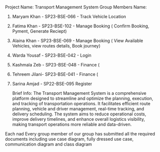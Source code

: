 Project Name:   Transport Management System
Group Members Name:
1. Maryam Khan   - SP23-BSE-066  -  Track Vehicle Location
2. Fatima Khan   - SP23-BSE-102  -  Manage Booking ( Confirm Booking, Pyment, Generate Reciept)
4. Alaina Khan   - SP23-BSE-069  -  Manage Booking ( View Available Vehicles, view routes details, Book journey)
5. Warda Yousaf  - SP23-BSE-042  -  Login
6. Kashmala Zeb  - SP23-BSE-048  -  Finance (
7. Tehreem Jilani- SP23-BSE-041  -  Finance (
8. Sarina Amjad  - SP22-BSE-095    Register

   Brief Info:
   The Transport Management System is a comprehensive platform designed to streamline and optimize the planning, execution, and tracking of transportation operations.
    It facilitates efficient route planning, vehicle and driver management, real-time tracking, and delivery scheduling. The system aims to reduce operational costs,
    improve delivery timelines, and enhance overall logistics visibility, making transport operations more reliable and data-driven.

Each nad Every group member of our group has submitted all the required documents including use case diagram, fully dressed use case, communication diagram and class diagram
